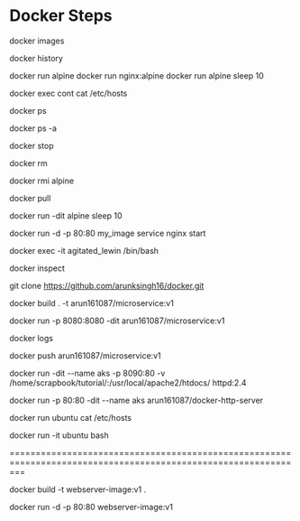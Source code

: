 # Docker Steps

docker images

docker history <image>

docker run alpine 
docker run nginx:alpine
docker run alpine sleep 10

docker exec cont cat /etc/hosts

docker ps

docker ps -a

docker stop

docker rm 

docker rmi alpine

docker pull

docker run -dit alpine sleep 10

docker run -d -p 80:80 my_image service nginx start

docker exec -it agitated_lewin /bin/bash

docker inspect 

git clone https://github.com/arunksingh16/docker.git

docker build . -t arun161087/microservice:v1

docker run -p 8080:8080 -dit arun161087/microservice:v1

docker logs

docker push arun161087/microservice:v1

docker run -dit --name aks -p 8090:80 -v /home/scrapbook/tutorial/:/usr/local/apache2/htdocs/ httpd:2.4

docker run -p 80:80 -dit --name aks arun161087/docker-http-server

docker run ubuntu cat /etc/hosts

docker run -it ubuntu bash 


===============================================================================================================

docker build -t webserver-image:v1 .


docker run -d -p 80:80 webserver-image:v1
